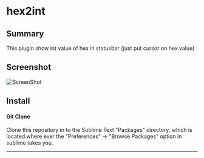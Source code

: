 hex2int
================

## Summary
This plugin show int value of hex in statusbar (just put cursor on hex value)

## Screenshot
![ScreenShot](https://raw.github.com/unknownuser88/hex2int/master/screenshot.png)

## Install

#### Git Clone
Clone this repository in to the Sublime Text "Packages" directory, which is located where ever the
"Preferences" -> "Browse Packages" option in sublime takes you.



---